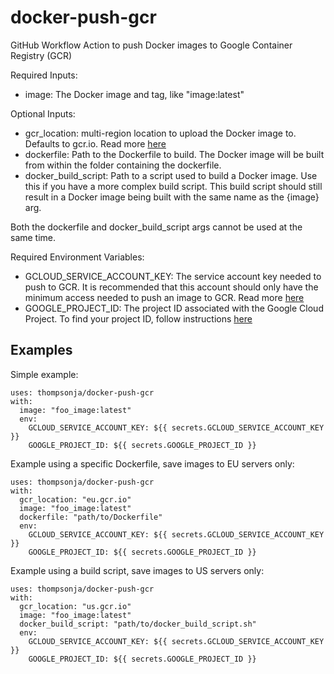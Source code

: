 # docker-push-gcr
GitHub Workflow Action to push Docker images to Google Container Registry (GCR)

Required Inputs:
* image: The Docker image and tag, like "image:latest"

Optional Inputs:
* gcr\_location: multi-region location to upload the Docker image to. Defaults
  to gcr.io. Read more [here](https://cloud.google.com/container-registry/docs/pushing-and-pulling#pushing_an_image_to_a_registry)
* dockerfile: Path to the Dockerfile to build. The Docker image will be built
  from within the folder containing the dockerfile.
* docker\_build\_script: Path to a script used to build a Docker image. Use this
  if you have a more complex build script. This build script should still result
  in a Docker image being built with the same name as the {image} arg.

Both the dockerfile and docker\_build\_script args cannot be used at the same time.

Required Environment Variables:
* GCLOUD\_SERVICE\_ACCOUNT\_KEY: The service account key needed to push to GCR.
  It is recommended that this account should only have the minimum access needed
  to push an image to GCR. Read more [here](https://cloud.google.com/container-registry/docs/advanced-authentication#json-key)
* GOOGLE\_PROJECT\_ID: The project ID associated with the Google Cloud Project.
  To find your project ID, follow instructions [here](https://support.google.com/googleapi/answer/7014113?hl=en)

## Examples

Simple example:
```ylm
uses: thompsonja/docker-push-gcr
with:
  image: "foo_image:latest"
  env:
    GCLOUD_SERVICE_ACCOUNT_KEY: ${{ secrets.GCLOUD_SERVICE_ACCOUNT_KEY }}
    GOOGLE_PROJECT_ID: ${{ secrets.GOOGLE_PROJECT_ID }}
```

Example using a specific Dockerfile, save images to EU servers only:
```ylm
uses: thompsonja/docker-push-gcr
with:
  gcr_location: "eu.gcr.io"
  image: "foo_image:latest"
  dockerfile: "path/to/Dockerfile"
  env:
    GCLOUD_SERVICE_ACCOUNT_KEY: ${{ secrets.GCLOUD_SERVICE_ACCOUNT_KEY }}
    GOOGLE_PROJECT_ID: ${{ secrets.GOOGLE_PROJECT_ID }}
```

Example using a build script, save images to US servers only:
```ylm
uses: thompsonja/docker-push-gcr
with:
  gcr_location: "us.gcr.io"
  image: "foo_image:latest"
  docker_build_script: "path/to/docker_build_script.sh"
  env:
    GCLOUD_SERVICE_ACCOUNT_KEY: ${{ secrets.GCLOUD_SERVICE_ACCOUNT_KEY }}
    GOOGLE_PROJECT_ID: ${{ secrets.GOOGLE_PROJECT_ID }}
```
